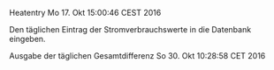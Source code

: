 Heatentry  Mo 17. Okt 15:00:46 CEST 2016

Den täglichen Eintrag der Stromverbrauchswerte in die
Datenbank eingeben.

Ausgabe der täglichen Gesamtdifferenz So 30. Okt 10:28:58 CET 2016
